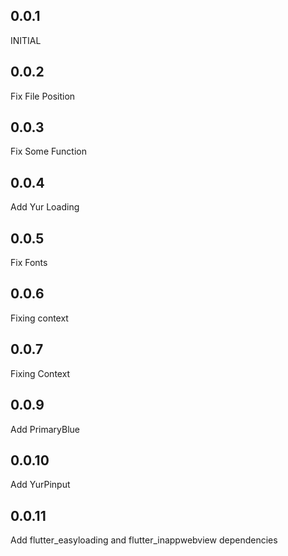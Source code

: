 ## 0.0.1
INITIAL
## 0.0.2
Fix File Position
## 0.0.3
Fix Some Function
## 0.0.4
Add Yur Loading
## 0.0.5
Fix Fonts
## 0.0.6
Fixing context
## 0.0.7
Fixing Context
## 0.0.9
Add PrimaryBlue
## 0.0.10
Add YurPinput
## 0.0.11
Add flutter_easyloading and flutter_inappwebview dependencies
